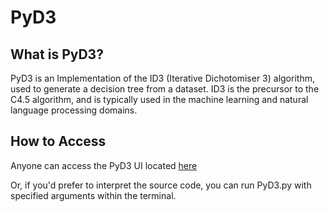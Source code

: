 # PyD3

## What is PyD3?

PyD3 is an Implementation of the ID3 (Iterative Dichotomiser 3) algorithm, used to generate a decision tree from a dataset. ID3 is the precursor to the C4.5 algorithm, and is typically used in the machine learning and natural language processing domains.

## How to Access

Anyone can access the PyD3 UI located [here](https://www.pyd3online.com "PyD3") 

Or, if you'd prefer to interpret the source code, you can run PyD3.py with specified arguments within the terminal.
